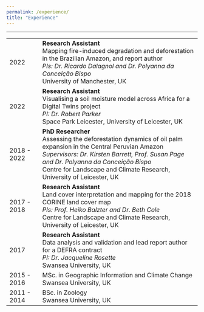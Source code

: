 ```yaml
---
permalink: /experience/
title: "Experience"
---
```

***

|             |  |
|-------------|--|
| 2022        | **Research Assistant** <br /> Mapping fire-induced degradation and deforestation in the Brazilian Amazon, and report author <br /> *PIs: Dr. Ricardo Dalagnol and Dr. Polyanna da Conceição Bispo* <br /> University of Manchester, UK|
| 2022       | **Research Assistant** <br /> Visualising a soil moisture model across Africa for a Digital Twins project <br /> *PI: Dr. Robert Parker* <br /> Space Park Leicester, University of Leicester, UK|
| 2018 - 2022       | **PhD Researcher** <br /> Assessing the deforestation dynamics of oil palm expansion in the Central Peruvian Amazon <br /> *Supervisors: Dr. Kirsten Barrett, Prof. Susan Page and Dr. Polyanna da Conceição Bispo* <br /> Centre for Landscape and Climate Research, University of Leicester, UK|
| 2017 - 2018        | **Research Assistant** <br /> Land cover interpretation and mapping for the 2018 CORINE land cover map <br /> *PIs: Prof. Heiko Balzter and Dr. Beth Cole* <br /> Centre for Landscape and Climate Research, University of Leicester, UK|
| 2017        | **Research Assistant** <br /> Data analysis and validation and lead report author for a DEFRA contract <br /> *PI: Dr. Jacqueline Rosette* <br /> Swansea University, UK|
| 2015 - 2016        | MSc. in Geographic Information and Climate Change <br /> Swansea University, UK|
| 2011 - 2014        | BSc. in Zoology  <br /> Swansea University, UK|
